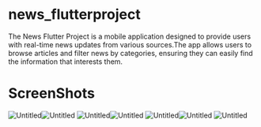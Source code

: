# news_flutterproject
The News Flutter Project is a mobile application designed to provide users with real-time news updates from various sources.The app allows users to browse articles and filter news by categories, ensuring they can easily find the information that interests them. 
# ScreenShots
![Untitled](https://github.com/user-attachments/assets/111a0023-36df-4c93-aa5d-2d1bb904f502)![Untitled](https://github.com/user-attachments/assets/bc52cba9-88fb-4364-848b-6df6401f9744)
![Untitled](https://github.com/user-attachments/assets/68acac03-728f-45db-a2cc-b48664960e48)![Untitled](https://github.com/user-attachments/assets/5ee42859-a7f4-4fa7-bd03-7eee8e825db3)
![Untitled](https://github.com/user-attachments/assets/6eb06966-e00a-438d-9fa4-55fcce90e783)![Untitled](https://github.com/user-attachments/assets/97958f9c-8a4f-4353-9eee-481ef4ddba95)
![Untitled](https://github.com/user-attachments/assets/eddb3db4-c686-4722-bc3d-98e3fd2e4456)







